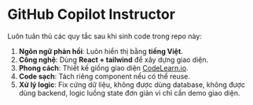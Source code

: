 # GitHub Copilot Instructor

Luôn tuân thủ các quy tắc sau khi sinh code trong repo này:

1. **Ngôn ngữ phản hồi**: Luôn hiển thị bằng **tiếng Việt**.
2. **Công nghệ**: Dùng **React + tailwind** để xây dựng giao diện.
3. **Phong cách**: Thiết kế giống giao diện [CodeLearn.io](https://codelearn.io).
4. **Code sạch**: Tách riêng component nếu có thể reuse.
5. **Xử lý logic**: Fix cứng dữ liệu, không được dùng database, không được dùng backend, logic luồng state đơn giản vì chỉ cần demo giao diện.
